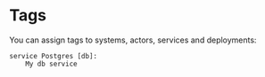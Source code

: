 # Tags

You can assign tags to systems, actors, services and
deployments:

```
service Postgres [db]:
    My db service
```
